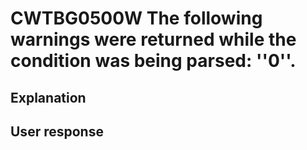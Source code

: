# CWTBG0500W The following warnings were returned while the condition was being parsed: ''0''.

## Explanation

## User response